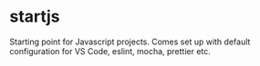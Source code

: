 # startjs
Starting point for Javascript projects. Comes set up with default configuration for VS Code, eslint, mocha, prettier etc.
